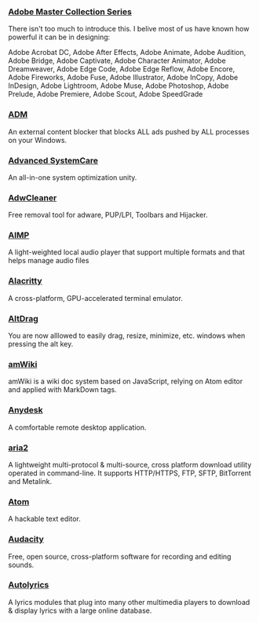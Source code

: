 ### [Adobe Master Collection Series](https://www.adobe.com/creativecloud.html)

There isn't too much to introduce this. I belive most of us have known how powerful it can be in designing:

Adobe Acrobat DC, Adobe After Effects, Adobe Animate, Adobe Audition, Adobe Bridge, Adobe Captivate, Adobe Character Animator, Adobe Dreamweaver, Adobe Edge Code, Adobe Edge Reflow, Adobe Encore, Adobe Fireworks, Adobe Fuse, Adobe Illustrator, Adobe InCopy, Adobe InDesign, Adobe Lightroom, Adobe Muse, Adobe Photoshop, Adobe Prelude, Adobe Premiere, Adobe Scout, Adobe SpeedGrade

### [ADM](http://www.admflt.com/)

An external content blocker that blocks ALL ads pushed by ALL processes on your Windows.

### [Advanced SystemCare](http://www.iobit.com/en/advancedsystemcarefree.php)

An all-in-one system optimization unity.

### [AdwCleaner](https://toolslib.net/downloads/viewdownload/1-adwcleaner/)

Free removal tool for adware, PUP/LPI, Toolbars and Hijacker.

### [AIMP](http://www.aimp.ru/)

A light-weighted local audio player that support multiple formats and that helps manage audio files

### [Alacritty](https://github.com/jwilm/alacritty)

A cross-platform, GPU-accelerated terminal emulator.

### [AltDrag](https://stefansundin.github.io/altdrag/)

You are now alllowed to easily drag, resize, minimize, etc. windows when pressing the alt key.

### [amWiki](https://amwiki.xf09.net/)

amWiki is a wiki doc system based on JavaScript, relying on Atom editor and applied with MarkDown tags.

### [Anydesk](http://anydesk.com/)

A comfortable remote desktop application.

### [aria2](https://aria2.github.io/)

A lightweight multi-protocol & multi-source, cross platform download utility operated in command-line. It supports HTTP/HTTPS, FTP, SFTP, BitTorrent and Metalink.

### [Atom](https://atom.io/)

A hackable text editor.

### [Audacity](http://audacityteam.org/)

Free, open source, cross-platform software for recording and editing sounds.

### [Autolyrics](http://www.autolyric.com/)

A lyrics modules that plug into many other multimedia players to download & display lyrics with a large online database.

